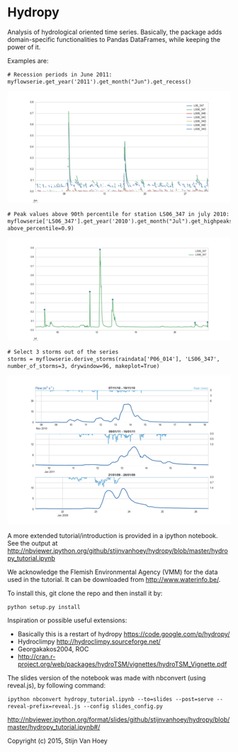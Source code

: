 Hydropy
=======

Analysis of hydrological oriented time series. Basically, the package adds domain-specific functionalities to Pandas DataFrames, while keeping the power of it.

Examples are:

    # Recession periods in June 2011:
    myflowserie.get_year('2011').get_month("Jun").get_recess()

![Recession periods](./data/recession.png)

    # Peak values above 90th percentile for station LS06_347 in july 2010:
    myflowserie['LS06_347'].get_year('2010').get_month("Jul").get_highpeaks(150, above_percentile=0.9)

![Selected peaks](./data/peaks.png)

    # Select 3 storms out of the series
    storms = myflowserie.derive_storms(raindata['P06_014'], 'LS06_347', number_of_storms=3, drywindow=96, makeplot=True)

![Selected storms](./data/storms.png)

A more extended tutorial/introduction is provided in a ipython notebook. See the output at http://nbviewer.ipython.org/github/stijnvanhoey/hydropy/blob/master/hydropy_tutorial.ipynb

We acknowledge the Flemish Environmental Agency (VMM) for the data used in the tutorial. It can be downloaded from http://www.waterinfo.be/.

To install this, git clone the repo and then install it by:

    python setup.py install

Inspiration or possible useful extensions:
* Basically this is a restart of hydropy https://code.google.com/p/hydropy/
* Hydroclimpy http://hydroclimpy.sourceforge.net/
* Georgakakos2004, ROC
* http://cran.r-project.org/web/packages/hydroTSM/vignettes/hydroTSM_Vignette.pdf

The slides version of the notebook was made with nbconvert (using reveal.js), by following command:

    ipython nbconvert hydropy_tutorial.ipynb --to=slides --post=serve --reveal-prefix=reveal.js --config slides_config.py
    
http://nbviewer.ipython.org/format/slides/github/stijnvanhoey/hydropy/blob/master/hydropy_tutorial.ipynb#/


Copyright (c) 2015, Stijn Van Hoey
